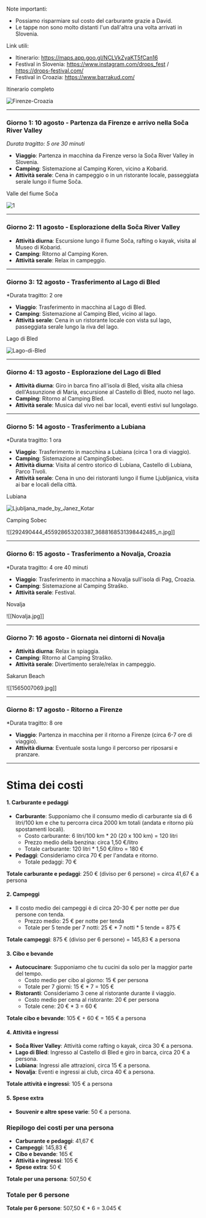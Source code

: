 
Note importanti:
- Possiamo risparmiare sul costo del carburante grazie a David.
- Le tappe non sono molto distanti l'un dall'altra una volta arrivati in Slovenia.

Link utili:
- Itinerario: https://maps.app.goo.gl/NCLVkZyaKT5fCan16
- Festival in Slovenia: https://www.instagram.com/drops_fest / https://drops-festival.com/
- Festival in Croazia: https://www.barrakud.com/

Itinerario completo

![Firenze-Croazia](https://github.com/user-attachments/assets/c398e402-de49-486e-b6e8-3d192dcb76a9)

---
### **Giorno 1: 10 agosto - Partenza da Firenze e arrivo nella Soča River Valley**

*Durata tragitto: 5 ore 30 minuti*

- **Viaggio**: Partenza in macchina da Firenze verso la Soča River Valley in Slovenia.
- **Camping**: Sistemazione al Camping Koren, vicino a Kobarid.
- **Attività serale**: Cena in campeggio o in un ristorante locale, passeggiata serale lungo il fiume Soča.

Valle del fiume Soča

![1](https://github.com/user-attachments/assets/46dfd5a7-2ad8-4040-be10-39c98a7f3b6a)

---
### **Giorno 2: 11 agosto - Esplorazione della Soča River Valley**

- **Attività diurna**: Escursione lungo il fiume Soča, rafting o kayak, visita al Museo di Kobarid.
- **Camping**: Ritorno al Camping Koren.
- **Attività serale**: Relax in campeggio.

---
### **Giorno 3: 12 agosto - Trasferimento al Lago di Bled**

*Durata tragitto: 2 ore

- **Viaggio**: Trasferimento in macchina al Lago di Bled.
- **Camping**: Sistemazione al Camping Bled, vicino al lago.
- **Attività serale**: Cena in un ristorante locale con vista sul lago, passeggiata serale lungo la riva del lago.

Lago di Bled

![Lago-di-Bled](https://github.com/user-attachments/assets/2181abc9-1cbc-4c52-acbe-fb03ac978258)

---
### **Giorno 4: 13 agosto - Esplorazione del Lago di Bled**

- **Attività diurna**: Giro in barca fino all'isola di Bled, visita alla chiesa dell'Assunzione di Maria, escursione al Castello di Bled, nuoto nel lago.
- **Camping**: Ritorno al Camping Bled.
- **Attività serale**: Musica dal vivo nei bar locali, eventi estivi sul lungolago.

---
### **Giorno 5: 14 agosto - Trasferimento a Lubiana**

*Durata tragitto: 1 ora

- **Viaggio**: Trasferimento in macchina a Lubiana (circa 1 ora di viaggio).
- **Camping**: Sistemazione al CampingSobec.
- **Attività diurna**: Visita al centro storico di Lubiana, Castello di Lubiana, Parco Tivoli.
- **Attività serale**: Cena in uno dei ristoranti lungo il fiume Ljubljanica, visita ai bar e locali della città.

Lubiana

![Ljubljana_made_by_Janez_Kotar](https://github.com/user-attachments/assets/1e7e4da7-8348-4455-85c4-51e3f978ca9e)

Camping Sobec

![[292490444_455928653203387_3688168531398442485_n.jpg]]

---
### **Giorno 6: 15 agosto - Trasferimento a Novalja, Croazia**

*Durata tragitto: 4 ore 40 minuti

- **Viaggio**: Trasferimento in macchina a Novalja sull'isola di Pag, Croazia.
- **Camping**: Sistemazione al Camping Straško.
- **Attività serale**: Festival.

Novalja

![[Novalja.jpg]]

---
### **Giorno 7: 16 agosto - Giornata nei dintorni di Novalja**

- **Attività diurna**: Relax in spiaggia.
- **Camping**: Ritorno al Camping Straško.
- **Attività serale**: Divertimento serale/relax in campeggio.

Sakarun Beach

![[1565007069.jpg]]

---
### **Giorno 8: 17 agosto - Ritorno a Firenze**

*Durata tragitto: 8 ore

- **Viaggio**: Partenza in macchina per il ritorno a Firenze (circa 6-7 ore di viaggio).
- **Attività diurna**: Eventuale sosta lungo il percorso per riposarsi e pranzare.

---
# **Stima dei costi**

#### 1. **Carburante e pedaggi**

- **Carburante**: Supponiamo che il consumo medio di carburante sia di 6 litri/100 km e che tu percorra circa 2000 km totali (andata e ritorno più spostamenti locali).
    - Costo carburante: 6 litri/100 km * 20 (20 x 100 km) = 120 litri
    - Prezzo medio della benzina: circa 1,50 €/litro
    - Totale carburante: 120 litri * 1,50 €/litro = 180 €
- **Pedaggi**: Consideriamo circa 70 € per l'andata e ritorno.
    - Totale pedaggi: 70 €

**Totale carburante e pedaggi**: 250 € (diviso per 6 persone) = circa 41,67 € a persona

#### 2. **Campeggi**

- Il costo medio dei campeggi è di circa 20-30 € per notte per due persone con tenda.
    - Prezzo medio: 25 € per notte per tenda
    - Totale per 5 tende per 7 notti: 25 € * 7 notti * 5 tende = 875 €

**Totale campeggi**: 875 € (diviso per 6 persone) = 145,83 € a persona

#### 3. **Cibo e bevande**

- **Autocucinare**: Supponiamo che tu cucini da solo per la maggior parte del tempo.
    - Costo medio per cibo al giorno: 15 € per persona
    - Totale per 7 giorni: 15 € * 7 = 105 €
- **Ristoranti**: Consideriamo 3 cene al ristorante durante il viaggio.
    - Costo medio per cena al ristorante: 20 € per persona
    - Totale cene: 20 € * 3 = 60 €

**Totale cibo e bevande**: 105 € + 60 € = 165 € a persona

#### 4. **Attività e ingressi**

- **Soča River Valley**: Attività come rafting o kayak, circa 30 € a persona.
- **Lago di Bled**: Ingresso al Castello di Bled e giro in barca, circa 20 € a persona.
- **Lubiana**: Ingressi alle attrazioni, circa 15 € a persona.
- **Novalja**: Eventi e ingressi ai club, circa 40 € a persona.

**Totale attività e ingressi**: 105 € a persona

#### 5. **Spese extra**

- **Souvenir e altre spese varie**: 50 € a persona.

### Riepilogo dei costi per una persona

- **Carburante e pedaggi**: 41,67 €
- **Campeggi**: 145,83 €
- **Cibo e bevande**: 165 €
- **Attività e ingressi**: 105 €
- **Spese extra**: 50 €

**Totale per una persona**: 507,50 €

### Totale per 6 persone

**Totale per 6 persone**: 507,50 € * 6 = 3.045 €


